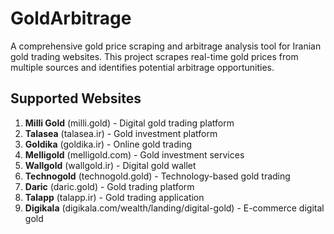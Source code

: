 # GoldArbitrage

A comprehensive gold price scraping and arbitrage analysis tool for Iranian gold trading websites. This project scrapes real-time gold prices from multiple sources and identifies potential arbitrage opportunities.

## Supported Websites

1. **Milli Gold** (milli.gold) - Digital gold trading platform
2. **Talasea** (talasea.ir) - Gold investment platform
3. **Goldika** (goldika.ir) - Online gold trading
4. **Melligold** (melligold.com) - Gold investment services
5. **Wallgold** (wallgold.ir) - Digital gold wallet
6. **Technogold** (technogold.gold) - Technology-based gold trading
7. **Daric** (daric.gold) - Gold trading platform
8. **Talapp** (talapp.ir) - Gold trading application
9. **Digikala** (digikala.com/wealth/landing/digital-gold) - E-commerce digital gold
